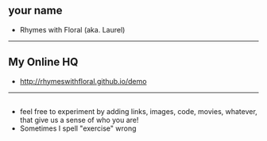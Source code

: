 ## your name

+ Rhymes with Floral (aka. Laurel)

-----

## My Online HQ

+ http://rhymeswithfloral.github.io/demo

------

## <anything else>

+ feel free to experiment by adding links, images, code, movies, whatever, that give us a sense of who you are!
+ Sometimes I spell "exercise" wrong
